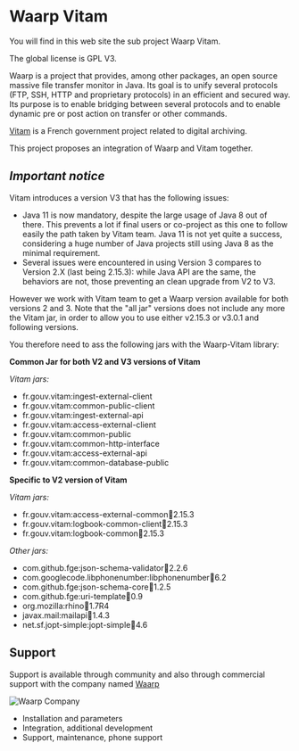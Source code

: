Waarp Vitam
=============

You will find in this web site the sub project Waarp Vitam.

The global license is GPL V3.

Waarp is a project that provides, among other packages, 
an open source massive file transfer monitor 
in Java. Its goal is to unify several protocols (FTP, SSH, HTTP and proprietary 
protocols) in an efficient and secured way. Its purpose is to enable bridging between 
several protocols and to enable dynamic pre or post action on transfer or other commands.

[Vitam](https://www.programmevitam.fr/) is a French government project related to digital archiving.


This project proposes an integration of Waarp and Vitam together.



*Important notice*
------------------
Vitam introduces a version V3 that has the following issues:
 * Java 11 is now mandatory, despite the large usage of Java 8 out of there. This prevents a lot if final users or co-project as this one to follow easily the path taken by Vitam team. Java 11 is not yet quite a success, considering a huge number of Java projects still using Java 8 as the minimal requirement.
 * Several issues were encountered in using Version 3 compares to Version 2.X (last being 2.15.3): while Java API are the same, the behaviors are not, those preventing an clean upgrade from V2 to V3. 

However we work with Vitam team to get a Waarp version available for both versions 2 and 3. Note that the "all jar" versions does not include any more the Vitam jar, in order to allow you to use either v2.15.3 or v3.0.1 and following versions.

You therefore need to ass the following jars with the Waarp-Vitam library:

**Common Jar for both V2 and V3 versions of Vitam**

*Vitam jars:*
 * fr.gouv.vitam:ingest-external-client
 * fr.gouv.vitam:common-public-client
 * fr.gouv.vitam:ingest-external-api
 * fr.gouv.vitam:access-external-client
 * fr.gouv.vitam:common-public
 * fr.gouv.vitam:common-http-interface
 * fr.gouv.vitam:access-external-api
 * fr.gouv.vitam:common-database-public

**Specific to V2 version of Vitam**

*Vitam jars:*
 * fr.gouv.vitam:access-external-common:jar:2.15.3
 * fr.gouv.vitam:logbook-common-client:jar:2.15.3
 * fr.gouv.vitam:logbook-common:jar:2.15.3

*Other jars:*
 * com.github.fge:json-schema-validator:jar:2.2.6
 * com.googlecode.libphonenumber:libphonenumber:jar:6.2
 * com.github.fge:json-schema-core:jar:1.2.5
 * com.github.fge:uri-template:jar:0.9
 * org.mozilla:rhino:jar:1.7R4
 * javax.mail:mailapi:jar:1.4.3
 * net.sf.jopt-simple:jopt-simple:jar:4.6


 
Support
-------

Support is available through community and also through commercial support
with the company named [Waarp](http://www.waarp.fr/)

![Waarp Company](http://waarp.github.com/Waarp/res/waarp/waarp.gif "Waarp")

 * Installation and parameters
 * Integration, additional development
 * Support, maintenance, phone support
 
